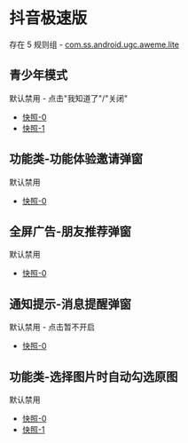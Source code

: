 # 抖音极速版

存在 5 规则组 - [com.ss.android.ugc.aweme.lite](/src/apps/com.ss.android.ugc.aweme.lite.ts)

## 青少年模式

默认禁用 - 点击"我知道了"/"关闭"

- [快照-0](https://i.gkd.li/import/13111607)
- [快照-1](https://i.gkd.li/import/13542867)

## 功能类-功能体验邀请弹窗

默认禁用

- [快照-0](https://i.gkd.li/import/13684791)

## 全屏广告-朋友推荐弹窗

默认禁用

- [快照-0](https://i.gkd.li/import/13650523)

## 通知提示-消息提醒弹窗

默认禁用 - 点击暂不开启

- [快照-0](https://i.gkd.li/import/13888485)

## 功能类-选择图片时自动勾选原图

默认禁用

- [快照-0](https://i.gkd.li/import/13946092)
- [快照-1](https://i.gkd.li/import/13946033)
